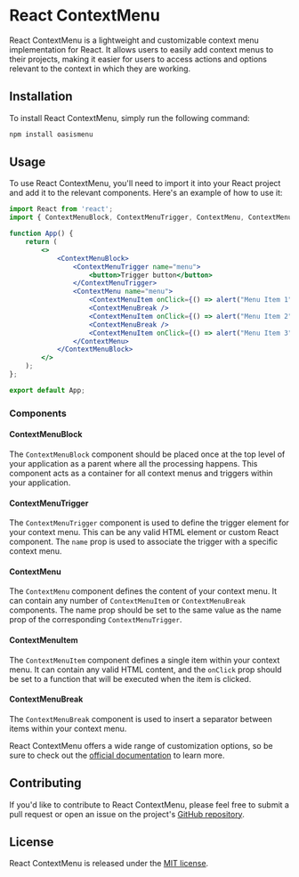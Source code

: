 # React ContextMenu

React ContextMenu is a lightweight and customizable context menu implementation for React. It allows users to easily add context menus to their projects, making it easier for users to access actions and options relevant to the context in which they are working.

## Installation

To install React ContextMenu, simply run the following command:

```bash
npm install oasismenu
```

## Usage

To use React ContextMenu, you'll need to import it into your React project and add it to the relevant components. Here's an example of how to use it:

```jsx
import React from 'react';
import { ContextMenuBlock, ContextMenuTrigger, ContextMenu, ContextMenuItem, ContextMenuBreak } from 'oasismenu';

function App() {
    return (
        <>
            <ContextMenuBlock>
                <ContextMenuTrigger name="menu">
                    <button>Trigger button</button>
                </ContextMenuTrigger>
                <ContextMenu name="menu">
                    <ContextMenuItem onClick={() => alert("Menu Item 1")} content="Menu Item 1" />
                    <ContextMenuBreak />
                    <ContextMenuItem onClick={() => alert("Menu Item 2")} content="Menu Item 2" />
                    <ContextMenuBreak />
                    <ContextMenuItem onClick={() => alert("Menu Item 3")} content="Menu Item 3" />
                </ContextMenu>
            </ContextMenuBlock>
        </>
    );
};

export default App;
```

### Components

#### ContextMenuBlock

The `ContextMenuBlock` component should be placed once at the top level of your application as a parent where all the processing happens. This component acts as a container for all context menus and triggers within your application.

#### ContextMenuTrigger

The `ContextMenuTrigger` component is used to define the trigger element for your context menu. This can be any valid HTML element or custom React component. The `name` prop is used to associate the trigger with a specific context menu.

#### ContextMenu

The `ContextMenu` component defines the content of your context menu. It can contain any number of `ContextMenuItem` or `ContextMenuBreak` components. The name prop should be set to the same value as the name prop of the corresponding `ContextMenuTrigger`.

#### ContextMenuItem

The `ContextMenuItem` component defines a single item within your context menu. It can contain any valid HTML content, and the `onClick` prop should be set to a function that will be executed when the item is clicked.

#### ContextMenuBreak

The `ContextMenuBreak` component is used to insert a separator between items within your context menu.

React ContextMenu offers a wide range of customization options, so be sure to check out the [official documentation](https://github.com/shivamdevs/ContextMenu-component/blob/main/README.md) to learn more.

## Contributing

If you'd like to contribute to React ContextMenu, please feel free to submit a pull request or open an issue on the project's [GitHub repository](https://github.com/shivamdevs/ContextMenu-component).

## License

React ContextMenu is released under the [MIT license](https://choosealicense.com/licenses/mit/).
